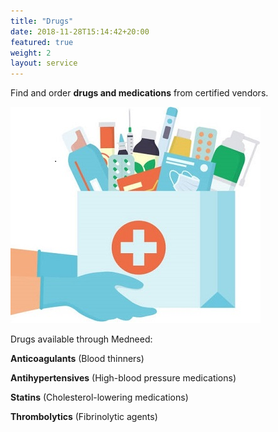```yaml
---
title: "Drugs"
date: 2018-11-28T15:14:42+20:00  
featured: true
weight: 2
layout: service
---
```


Find and order **drugs and medications** from certified vendors.


![Pharm drugs](/images/illustrations/hand-drugs.jpg)

Drugs available through Medneed:

**Anticoagulants** (Blood thinners)

**Antihypertensives** (High-blood pressure medications)

**Statins** (Cholesterol-lowering medications)

**Thrombolytics** (Fibrinolytic agents)


 
